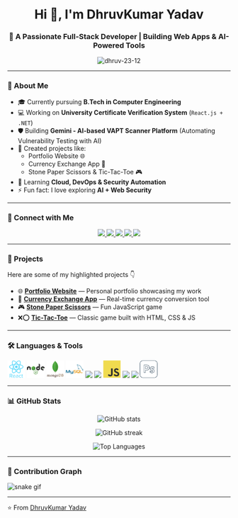 <h1 align="center">Hi 👋, I'm DhruvKumar Yadav</h1>
<h3 align="center">🚀 A Passionate Full-Stack Developer | Building Web Apps & AI-Powered Tools</h3>

<p align="center"> 
  <img src="https://komarev.com/ghpvc/?username=dhruv-23-12&label=Profile%20views&color=0e75b6&style=flat" alt="dhruv-23-12" /> 
</p>

---

### 🌟 About Me  
- 🎓 Currently pursuing **B.Tech in Computer Engineering**  
- 💻 Working on **University Certificate Verification System** (`React.js + .NET`)  
- 🛡️ Building **Gemini - AI-based VAPT Scanner Platform** (Automating Vulnerability Testing with AI)  
- 📱 Created projects like:  
  - Portfolio Website 🌐  
  - Currency Exchange App 💱  
  - Stone Paper Scissors & Tic-Tac-Toe 🎮   
- 🌱 Learning **Cloud, DevOps & Security Automation**  
- ⚡ Fun fact: I love exploring **AI + Web Security**  

---

### 📲 Connect with Me  
<p align="center">
  <a href="mailto:dhruvyadav231203@gmail.com" target="blank">
    <img src="https://img.shields.io/badge/Gmail-D14836?style=for-the-badge&logo=gmail&logoColor=white" />
  </a>
  <a href="https://www.linkedin.com/in/dhruvkumar-yadav-665a57287/" target="blank">
    <img src="https://img.shields.io/badge/LinkedIn-0A66C2?style=for-the-badge&logo=linkedin&logoColor=white" />
  </a>
  <a href="https://www.instagram.com/it_s___d" target="blank">
    <img src="https://img.shields.io/badge/Instagram-E4405F?style=for-the-badge&logo=instagram&logoColor=white" />
  </a>
  <a href="https://x.com/it_s___d" target="blank">
    <img src="https://img.shields.io/badge/Twitter-1DA1F2?style=for-the-badge&logo=twitter&logoColor=white" />
  </a>
  <a href="https://vercel.com/dhruv-23-12s-projects" target="blank">
    <img src="https://img.shields.io/badge/Portfolio-000000?style=for-the-badge&logo=vercel&logoColor=white" />
  </a>
</p>

---

### 🚀 Projects  
Here are some of my highlighted projects 👇  

- 🌐 [**Portfolio Website**](https://github.com/dhruv-23-12/Porfolio-React) — Personal portfolio showcasing my work  
- 💱 [**Currency Exchange App**](https://github.com/dhruv-23-12/currency-exchange) — Real-time currency conversion tool  
- 🎮 [**Stone Paper Scissors**](https://github.com/dhruv-23-12/stone-paper-scissors) — Fun JavaScript game  
- ❌⭕ [**Tic-Tac-Toe**](https://github.com/dhruv-23-12/tic-tac-toe) — Classic game built with HTML, CSS & JS  
---

### 🛠️ Languages & Tools  
<p align="left"> 
  <a href="https://reactjs.org/"><img src="https://raw.githubusercontent.com/devicons/devicon/master/icons/react/react-original-wordmark.svg" width="40"/></a>
  <a href="https://nodejs.org"><img src="https://raw.githubusercontent.com/devicons/devicon/master/icons/nodejs/nodejs-original-wordmark.svg" width="40"/></a>
  <a href="https://www.mongodb.com/"><img src="https://raw.githubusercontent.com/devicons/devicon/master/icons/mongodb/mongodb-original-wordmark.svg" width="40"/></a>
  <a href="https://www.mysql.com/"><img src="https://raw.githubusercontent.com/devicons/devicon/master/icons/mysql/mysql-original-wordmark.svg" width="40"/></a>
  <a href="https://dotnet.microsoft.com/"><img src="https://upload.wikimedia.org/wikipedia/commons/7/7d/Microsoft_.NET_logo.svg" width="40"/></a>
  <a href="https://firebase.google.com/"><img src="https://www.vectorlogo.zone/logos/firebase/firebase-icon.svg" width="40"/></a>
  <a href="https://developer.mozilla.org/en-US/docs/Web/JavaScript"><img src="https://raw.githubusercontent.com/devicons/devicon/master/icons/javascript/javascript-original.svg" width="40"/></a>
  <a href="https://cloud.google.com"><img src="https://www.vectorlogo.zone/logos/google_cloud/google_cloud-icon.svg" width="40"/></a>
  <a href="https://www.figma.com/"><img src="https://www.vectorlogo.zone/logos/figma/figma-icon.svg" width="40"/></a>
  <a href="https://www.adobe.com/products/photoshop.html"><img src="https://raw.githubusercontent.com/devicons/devicon/master/icons/photoshop/photoshop-line.svg" width="40"/></a>
</p>

---

### 📊 GitHub Stats  
<p align="center">
  <img src="https://github-readme-stats.vercel.app/api?username=dhruv-23-12&show_icons=true&theme=tokyonight" alt="GitHub stats" />  
</p>

<p align="center">
  <img src="https://github-readme-streak-stats.herokuapp.com/?user=dhruv-23-12&theme=tokyonight" alt="GitHub streak" />  
</p>

<p align="center">
  <img src="https://github-readme-stats.vercel.app/api/top-langs/?username=dhruv-23-12&layout=compact&theme=tokyonight" alt="Top Languages" />  
</p>

---

### 🐍 Contribution Graph  
![snake gif](https://github.com/dhruv-23-12/dhruv-23-12/blob/output/github-contribution-grid-snake.svg)

---
⭐️ From [DhruvKumar Yadav](https://github.com/dhruv-23-12)
